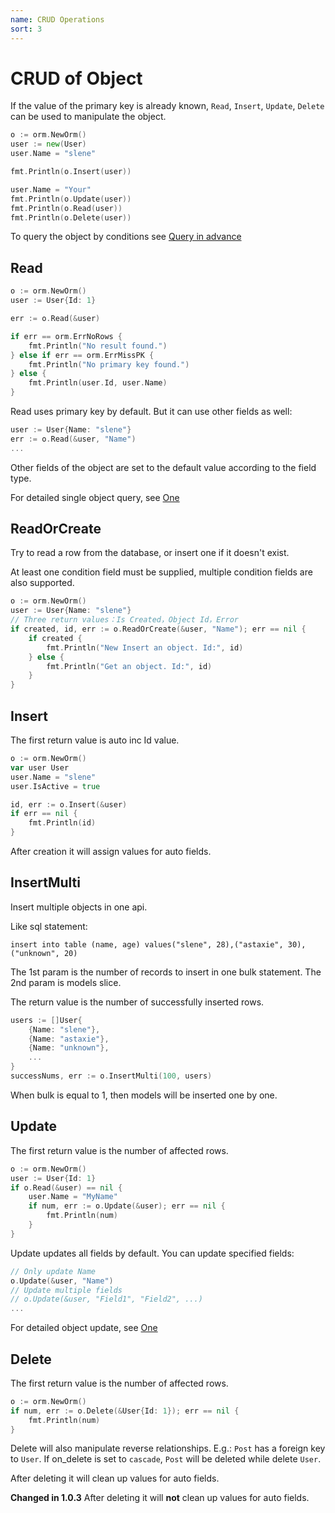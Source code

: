 ```yaml
---
name: CRUD Operations
sort: 3
---
```


# CRUD of Object

If the value of the primary key is already known, `Read`, `Insert`, `Update`, `Delete` can be used to manipulate the object.

```go
o := orm.NewOrm()
user := new(User)
user.Name = "slene"

fmt.Println(o.Insert(user))

user.Name = "Your"
fmt.Println(o.Update(user))
fmt.Println(o.Read(user))
fmt.Println(o.Delete(user))
```

To query the object by conditions see [Query in advance](query.md#all)

## Read

```go
o := orm.NewOrm()
user := User{Id: 1}

err := o.Read(&user)

if err == orm.ErrNoRows {
	fmt.Println("No result found.")
} else if err == orm.ErrMissPK {
	fmt.Println("No primary key found.")
} else {
	fmt.Println(user.Id, user.Name)
}
```

Read uses primary key by default. But it can use other fields as well:

```go
user := User{Name: "slene"}
err := o.Read(&user, "Name")
...
```
Other fields of the object are set to the default value according to the field type.

For detailed single object query, see [One](query.md#one)

## ReadOrCreate

Try to read a row from the database, or insert one if it doesn't exist.

At least one condition field must be supplied, multiple condition fields are also supported.

```go
o := orm.NewOrm()
user := User{Name: "slene"}
// Three return values：Is Created，Object Id，Error
if created, id, err := o.ReadOrCreate(&user, "Name"); err == nil {
	if created {
		fmt.Println("New Insert an object. Id:", id)
	} else {
		fmt.Println("Get an object. Id:", id)
	}
}
```

## Insert

The first return value is auto inc Id value.

```go
o := orm.NewOrm()
var user User
user.Name = "slene"
user.IsActive = true

id, err := o.Insert(&user)
if err == nil {
	fmt.Println(id)
}
```

After creation it will assign values for auto fields.

## InsertMulti

Insert multiple objects in one api.

Like sql statement:

```
insert into table (name, age) values("slene", 28),("astaxie", 30),("unknown", 20)
```

The 1st param is the number of records to insert in one bulk statement. The 2nd param is models slice.

The return value is the number of successfully inserted rows.

```go
users := []User{
	{Name: "slene"},
	{Name: "astaxie"},
	{Name: "unknown"},
	...
}
successNums, err := o.InsertMulti(100, users)
```

When bulk is equal to 1, then models will be inserted one by one.

## Update

The first return value is the number of affected rows.

```go
o := orm.NewOrm()
user := User{Id: 1}
if o.Read(&user) == nil {
	user.Name = "MyName"
	if num, err := o.Update(&user); err == nil {
		fmt.Println(num)
	}
}
```

Update updates all fields by default. You can update specified fields:

```go
// Only update Name
o.Update(&user, "Name")
// Update multiple fields
// o.Update(&user, "Field1", "Field2", ...)
...
```

For detailed object update, see [One](query.md#one)

## Delete

The first return value is the number of affected rows.

```go
o := orm.NewOrm()
if num, err := o.Delete(&User{Id: 1}); err == nil {
	fmt.Println(num)
}
```

Delete will also manipulate reverse relationships. E.g.: `Post` has a foreign key to `User`. If on_delete is set to `cascade`, `Post` will be deleted while delete `User`.

After deleting it will clean up values for auto fields.

**Changed in 1.0.3** After deleting it will **not** clean up values for auto fields.
